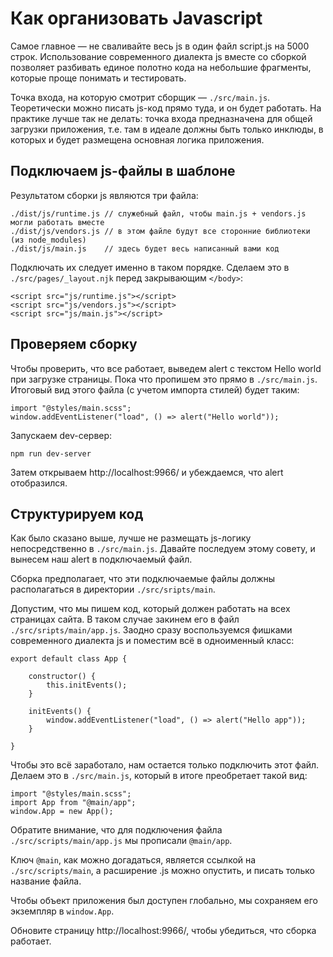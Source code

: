 # Как организовать Javascript

Самое главное — не сваливайте весь js в один файл script.js на 5000 строк.
Использование современного диалекта js вместе со сборкой позволяет разбивать единое полотно кода на небольшие фрагменты, которые проще понимать и тестировать.

Точка входа, на которую смотрит сборщик — `./src/main.js`. Теоретически можно писать js-код прямо туда, и он будет работать.
На практике лучше так не делать: точка входа предназначена для общей загрузки приложения, т.е. там в идеале должны быть только инклюды, в которых и будет размещена основная логика приложения.

## Подключаем js-файлы в шаблоне

Результатом сборки js являются три файла:

    ./dist/js/runtime.js // служебный файл, чтобы main.js + vendors.js могли работать вместе
    ./dist/js/vendors.js // в этом файле будут все сторонние библиотеки (из node_modules)
    ./dist/js/main.js    // здесь будет весь написанный вами код

Подключать их следует именно в таком порядке. Сделаем это в `./src/pages/_layout.njk` перед закрывающим `</body>`:

    <script src="js/runtime.js"></script>
    <script src="js/vendors.js"></script>
    <script src="js/main.js"></script>

## Проверяем сборку

Чтобы проверить, что все работает, выведем alert с текстом Hello world при загрузке страницы.
Пока что пропишем это прямо в `./src/main.js`. Итоговый вид этого файла (с учетом импорта стилей) будет таким:

    import "@styles/main.scss";
    window.addEventListener("load", () => alert("Hello world"));

Запускаем dev-сервер:

    npm run dev-server

Затем открываем http://localhost:9966/ и убеждаемся, что alert отобразился.

## Структурируем код

Как было сказано выше, лучше не размещать js-логику непосредственно в `./src/main.js`.
Давайте последуем этому совету, и вынесем наш alert в подключаемый файл.

Сборка предполагает, что эти подключаемые файлы должны располагаться в директории `./src/sripts/main`.

Допустим, что мы пишем код, который должен работать на всех страницах сайта. В таком случае закинем его в файл `./src/sripts/main/app.js`.
Заодно сразу воспользуемся фишками современного диалекта js и поместим всё в одноименный класс:

    export default class App {

        constructor() {
            this.initEvents();
        }

        initEvents() {
            window.addEventListener("load", () => alert("Hello app"));
        }

    }

Чтобы это всё заработало, нам остается только подключить этот файл. Делаем это в `./src/main.js`, который в итоге преобретает такой вид:

    import "@styles/main.scss";
    import App from "@main/app";
    window.App = new App();

Обратите внимание, что для подключения файла `./src/scripts/main/app.js` мы прописали `@main/app`.

Ключ `@main`, как можно догадаться, является ссылкой на `./src/scripts/main`, а расширение .js можно опустить, и писать только название файла.

Чтобы объект приложения был доступен глобально, мы сохраняем его экземпляр в `window.App`.

Обновите страницу http://localhost:9966/, чтобы убедиться, что сборка работает.
